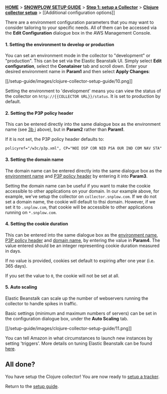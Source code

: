 [**HOME**](Home) > [**SNOWPLOW SETUP GUIDE**](Setting-up-Snowplow) > [**Step 1: setup a Collector**](Setting-up-a-Collector) > [**Clojure collector setup**](setting-up-the-clojure-collector) > [[Additional configuration options]]

There are a environment configuration parameters that you may want to consider tailoring to your specific needs. All of them can be accessed via the **Edit Configuration** dialogue box in the AWS Management Console.

<a name="3bi" ></a>

#### 1. Setting the environment to develop or production

You can set an environment mode in the collector to "development" or "production". This can be set via the Elastic Beanstalk UI. Simply select **Edit configuration**, select the **Conatainer** tab and scroll down. Enter your desired environment name in **Param1** and then select **Apply Changes**:

[[/setup-guide/images/clojure-collector-setup-guide/10.png]]

Setting the environment to 'development' means you can view the status of the collector on `http://{{COLLECTOR URL}}/status`. It is set to production by default.

<a name="3bii" ></a>

#### 2. Setting the P3P policy header

This can be entered directly into the same dialogue box as the environment name (see [3b i](#3bi) above), but in **Param2** rather than **Param1**.

If it is not set, the P3P policy header defaults to:

	policyref="/w3c/p3p.xml", CP="NOI DSP COR NID PSA OUR IND COM NAV STA"

<a name="3biii" ></a>

#### 3. Setting the domain name

The domain name can be entered directly into the same dialogue box as the [environment name](#3bi) and [P3P policy header](#3bii) by entering it into **Param3**.

Setting the domain name can be useful if you want to make the cookie accessible to other applications on your domain. In our example above, for example, we've setup the collector on `collector.snplow.com`. If we do not set a domain name, the cookie will default to thsi domain. However, if we set it to `.snplow.com`, that cookie will be accessible to other applications running on `*.snplow.com`.

<a name="3biv" ></a>

#### 4. Setting the cookie duration

This can be entered into the same dialogue box as the [environment name](#3bi), [P3P policy header](#3bii) and [domain name](#3biii), by entering the value in **Param4**. The value entered should be an integer representing cookie duration measured in days.

If no value is provided, cookies set default to expiring after one year (i.e. 365 days).

If you set the value to `0`, the cookie will not be set at all.

#### 5. Auto scaling

Elastic Beanstalk can scale up the number of webservers running the collector to handle spikes in traffic.

Basic settings (minimum and maximum numbers of servers) can be set in the configuration dialogue box, under the **Auto Scaling** tab. 

[[/setup-guide/images/clojure-collector-setup-guide/11.png]]

You can tell Amazon in what circumstances to launch new instances by setting 'triggers'. More details on tuning Elastic Beanstalk can be found [here](http://docs.amazonwebservices.com/elasticbeanstalk/latest/dg/using-features).

## All done?

You have setup the Clojure collector! You are now ready to [setup a tracker][tracker-setup].

Return to the [setup guide][setup-guide].

[setup-guide]: Setting-up-Snowplow
[tracker-setup]: Setting-up-Snowplow#wiki-step2
